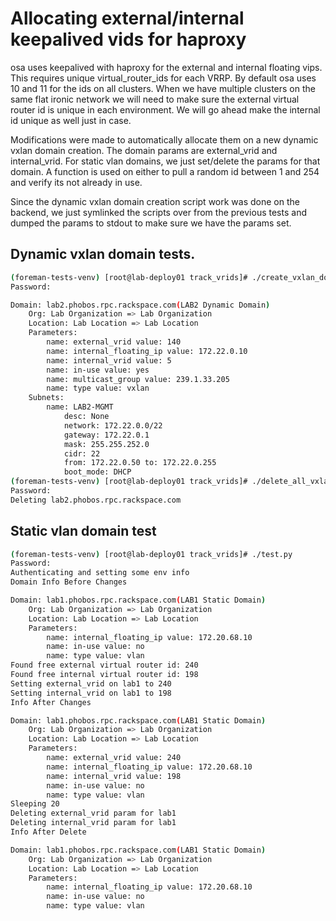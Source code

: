 # Allocating external/internal keepalived vids for haproxy

osa uses keepalived with haproxy for the external and internal floating vips. This
requires unique virtual_router_ids for each VRRP. By default osa uses 10 and 11 for
the ids on all clusters.  When we have multiple clusters on the same flat ironic
network we will need to make sure the external virtual router id is unique in each
environment.  We will go ahead make the internal id unique as well just in case.

Modifications were made to automatically allocate them on a new dynamic vxlan
domain creation.  The domain params are external_vrid and internal_vrid. For 
static vlan domains, we just set/delete the params for that domain. A function
is used on either to pull a random id between 1 and 254 and verify its not
already in use.

Since the dynamic vxlan domain creation script work was done on the backend, we
just symlinked the scripts over from the previous tests and dumped the params
to stdout to make sure we have the params set.


## Dynamic vxlan domain tests.
```bash
(foreman-tests-venv) [root@lab-deploy01 track_vrids]# ./create_vxlan_domain.py | head -n 20
Password: 

Domain: lab2.phobos.rpc.rackspace.com(LAB2 Dynamic Domain)
	Org: Lab Organization => Lab Organization
	Location: Lab Location => Lab Location
	Parameters:
		name: external_vrid value: 140
		name: internal_floating_ip value: 172.22.0.10
		name: internal_vrid value: 5
		name: in-use value: yes
		name: multicast_group value: 239.1.33.205
		name: type value: vxlan
	Subnets:
		name: LAB2-MGMT
			desc: None
			network: 172.22.0.0/22
			gateway: 172.22.0.1
			mask: 255.255.252.0
			cidr: 22
			from: 172.22.0.50 to: 172.22.0.255
			boot_mode: DHCP
(foreman-tests-venv) [root@lab-deploy01 track_vrids]# ./delete_all_vxlan_domains.py 
Password: 
Deleting lab2.phobos.rpc.rackspace.com

```



## Static vlan domain test

```bash
(foreman-tests-venv) [root@lab-deploy01 track_vrids]# ./test.py 
Password: 
Authenticating and setting some env info
Domain Info Before Changes

Domain: lab1.phobos.rpc.rackspace.com(LAB1 Static Domain)
	Org: Lab Organization => Lab Organization
	Location: Lab Location => Lab Location
	Parameters:
		name: internal_floating_ip value: 172.20.68.10
		name: in-use value: no
		name: type value: vlan
Found free external virtual router id: 240
Found free internal virtual router id: 198
Setting external_vrid on lab1 to 240
Setting internal_vrid on lab1 to 198
Info After Changes

Domain: lab1.phobos.rpc.rackspace.com(LAB1 Static Domain)
	Org: Lab Organization => Lab Organization
	Location: Lab Location => Lab Location
	Parameters:
		name: external_vrid value: 240
		name: internal_floating_ip value: 172.20.68.10
		name: internal_vrid value: 198
		name: in-use value: no
		name: type value: vlan
Sleeping 20
Deleting external_vrid param for lab1
Deleting internal_vrid param for lab1
Info After Delete

Domain: lab1.phobos.rpc.rackspace.com(LAB1 Static Domain)
	Org: Lab Organization => Lab Organization
	Location: Lab Location => Lab Location
	Parameters:
		name: internal_floating_ip value: 172.20.68.10
		name: in-use value: no
		name: type value: vlan

```
